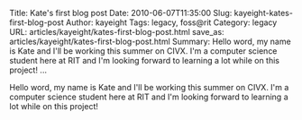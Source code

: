 Title: Kate's first blog post
Date: 2010-06-07T11:35:00
Slug: kayeight-kates-first-blog-post
Author: kayeight
Tags: legacy, foss@rit
Category: legacy
URL: articles/kayeight/kates-first-blog-post.html
save_as: articles/kayeight/kates-first-blog-post.html
Summary: Hello word, my name is Kate and I'll be working this summer on CIVX. I'm a computer science student here at RIT and I'm looking forward to learning a lot while on this project!   ... 

Hello word, my name is Kate and I'll be working this summer on CIVX. I'm a
computer science student here at RIT and I'm looking forward to learning a lot
while on this project!

